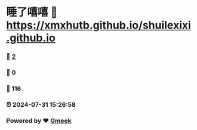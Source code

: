 # 睡了嘻嘻 :link: https://xmxhutb.github.io/shuilexixi.github.io 
### :page_facing_up: [2](https://xmxhutb.github.io/shuilexixi.github.io/tag.html) 
### :speech_balloon: 0 
### :hibiscus: 116 
### :alarm_clock: 2024-07-31 15:26:58 
### Powered by :heart: [Gmeek](https://github.com/Meekdai/Gmeek)
